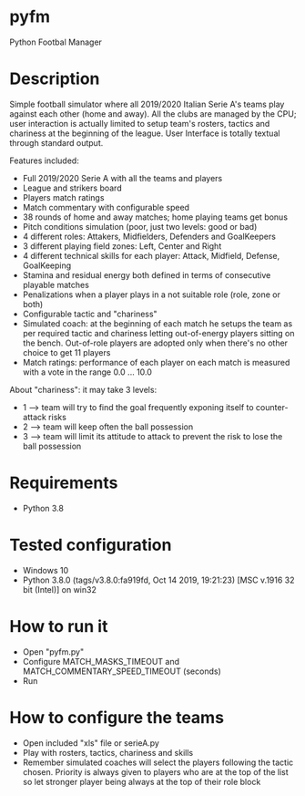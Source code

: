 # pyfm
Python Footbal Manager

# Description
Simple football simulator where all 2019/2020 Italian Serie A's teams play against each other (home and away). All the clubs are managed by the CPU; user interaction is actually limited to setup team's rosters, tactics and chariness at the beginning of the league. User Interface is totally textual through standard output.

Features included:
 - Full 2019/2020 Serie A with all the teams and players
 - League and strikers board
 - Players match ratings
 - Match commentary with configurable speed
 - 38 rounds of home and away matches; home playing teams get bonus
 - Pitch conditions simulation (poor, just two levels: good or bad)
 - 4 different roles: Attakers, Midfielders, Defenders and GoalKeepers
 - 3 different playing field zones: Left, Center and Right
 - 4 different technical skills for each player: Attack, Midfield, Defense, GoalKeeping
 - Stamina and residual energy both defined in terms of consecutive playable matches
 - Penalizations when a player plays in a not suitable role (role, zone or both)
 - Configurable tactic and "chariness"
 - Simulated coach: at the beginning of each match he setups the team as per required tactic and chariness letting out-of-energy players sitting on the bench. Out-of-role players are adopted only when there's no other choice to get 11 players
 - Match ratings: performance of each player on each match is measured with a vote in the range 0.0 ... 10.0

About "chariness": it may take 3 levels:
 - 1 --> team will try to find the goal frequently exponing itself to counter-attack risks
 - 2 --> team will keep often the ball possession
 - 3 --> team will limit its attitude to attack to prevent the risk to lose the ball possession

# Requirements
 - Python 3.8
 
# Tested configuration
 - Windows 10
 - Python 3.8.0 (tags/v3.8.0:fa919fd, Oct 14 2019, 19:21:23) [MSC v.1916 32 bit (Intel)] on win32

# How to run it
 - Open "pyfm.py"
 - Configure MATCH_MASKS_TIMEOUT and MATCH_COMMENTARY_SPEED_TIMEOUT (seconds)
 - Run

# How to configure the teams
 - Open included "xls" file or serieA.py
 - Play with rosters, tactics, chariness and skills
 - Remember simulated coaches will select the players following the tactic chosen. Priority is always given to players who are at the top of the list so let stronger player being always at the top of their role block
